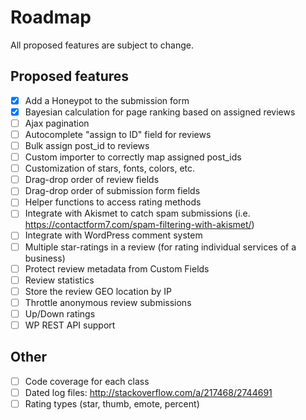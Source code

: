 # Roadmap

All proposed features are subject to change.

## Proposed features

- [x] Add a Honeypot to the submission form
- [x] Bayesian calculation for page ranking based on assigned reviews
- [ ] Ajax pagination
- [ ] Autocomplete "assign to ID" field for reviews
- [ ] Bulk assign post_id to reviews
- [ ] Custom importer to correctly map assigned post_ids
- [ ] Customization of stars, fonts, colors, etc.
- [ ] Drag-drop order of review fields
- [ ] Drag-drop order of submission form fields
- [ ] Helper functions to access rating methods
- [ ] Integrate with Akismet to catch spam submissions (i.e. https://contactform7.com/spam-filtering-with-akismet/)
- [ ] Integrate with WordPress comment system
- [ ] Multiple star-ratings in a review (for rating individual services of a business)
- [ ] Protect review metadata from Custom Fields
- [ ] Review statistics
- [ ] Store the review GEO location by IP
- [ ] Throttle anonymous review submissions
- [ ] Up/Down ratings
- [ ] WP REST API support

## Other
- [ ] Code coverage for each class
- [ ] Dated log files: http://stackoverflow.com/a/217468/2744691
- [ ] Rating types (star, thumb, emote, percent)
